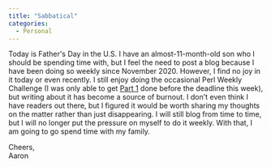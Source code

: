 ```yaml
---
title: "Sabbatical"
categories:
  - Personal
---
```


Today is Father's Day in the U.S. I have an almost-11-month-old son who I should be spending time with, but I feel the need to post a blog because I have been doing so weekly since November 2020. However, I find no joy in it today or even recently. I still enjoy doing the occasional Perl Weekly Challenge (I was only able to get [Part 1](https://github.com/manwar/perlweeklychallenge-club/blob/master/challenge-117/aaronreidsmith/raku/ch-1.raku) done before the deadline this week), but writing about it has become a source of burnout. I don't even think I have readers out there, but I figured it would be worth sharing my thoughts on the matter rather than just disappearing. I will still blog from time to time, but I will no longer put the pressure on myself to do it weekly. With that, I am going to go spend time with my family.

Cheers,  
Aaron
